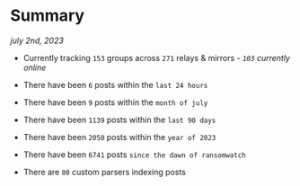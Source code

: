 
# Summary
_july 2nd, 2023_

- Currently tracking `153` groups across `271` relays & mirrors - _`103` currently online_

- There have been `6` posts within the `last 24 hours`

- There have been `9` posts within the `month of july`

- There have been `1139` posts within the `last 90 days`

- There have been `2050` posts within the `year of 2023`

- There have been `6741` posts `since the dawn of ransomwatch`

- There are `80` custom parsers indexing posts
